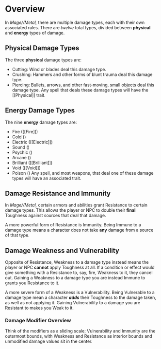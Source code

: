 # Overview 
In *Mage//Metal,* there are multiple damage types, each with their own associated rules. There are *twelve* total types, divided between **physical** and **energy** types of damage. 
## Physical Damage Types
The three **physica**l damage types are:
- Cutting: Wind or blades deal this damage type. 
- Crushing: Hammers and other forms of blunt trauma deal this damage type.
- Piercing: Bullets, arrows, and other fast-moving, small objects deal this damage type. 
Any spell that deals these damage types will have the [[Physical]] trait.

## Energy Damage Types 
The nine **energy** damage types are:
- Fire ([[Fire]])
- Cold ()
- Electric ([[Electric]])
- Sound ()
- Psychic ()
- Arcane ()
- Brilliant ([[Brilliant]])
- Void ([[Void]])
- Poison ()
Any spell, and most weapons, that deal one of these damage types will have an associated trait.

## Damage Resistance and Immunity 
In *Mage//Metal,* certain armors and abilities grant Resistance to certain damage types. This allows the player or NPC to double their **final** Toughness against sources that deal that damage. 

A more powerful form of Resistance is Immunity. Being Immune to a damage type means a character does not take **any** damage from a source of that type. 

## Damage Weakness and Vulnerability 
Opposite of Resistance, Weakness to a damage type instead means the player or NPC **cannot** apply Toughness at all. If a condition or effect would give something with a Resistance to, say, fire, Weakness to it, they cancel out. Gaining a Weakness to a damage type you are instead Immune to grants you Resistance to it.

A more severe form of a Weakness is a Vulnerability. Being Vulnerable to a damage type mean a character ***adds*** their Toughness to the damage taken, as well as not applying it. Gaining Vulnerability to a damage you are Resistant to makes you Weak to it. 

### Damage Modifier Overview
Think of the modifiers as a sliding scale; Vulnerability and Immunity are the outermost bounds, with Weakness and Resistance as interior bounds and unmodified damage values sit in the center.  